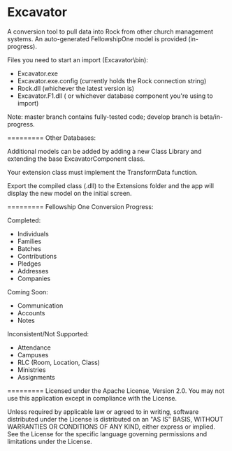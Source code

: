 Excavator
=========

A conversion tool to pull data into Rock from other church management systems.  An auto-generated FellowshipOne model is provided (in-progress).  

Files you need to start an import (Excavator\bin):
- Excavator.exe
- Excavator.exe.config (currently holds the Rock connection string)
- Rock.dll (whichever the latest version is)
- Excavator.F1.dll ( or whichever database component you're using to import)

Note: master branch contains fully-tested code; develop branch is beta/in-progress.

=========
Other Databases:

Additional models can be added by adding a new Class Library and extending the base ExcavatorComponent class.  

Your extension class must implement the TransformData function. 

Export the compiled class (.dll) to the Extensions folder and the app will display the new model on the initial screen.

=========
Fellowship One Conversion Progress:

Completed:
* Individuals
* Families
* Batches
* Contributions
* Pledges
* Addresses
* Companies

Coming Soon:
* Communication
* Accounts
* Notes

Inconsistent/Not Supported:
* Attendance
* Campuses
* RLC (Room, Location, Class)
* Ministries
* Assignments

=========
Licensed under the Apache License, Version 2.0. You may not use this application except in compliance with the License.

Unless required by applicable law or agreed to in writing, software distributed under the License is distributed on an "AS IS" BASIS,
WITHOUT WARRANTIES OR CONDITIONS OF ANY KIND, either express or implied. See the License for the specific language governing permissions and
limitations under the License.
